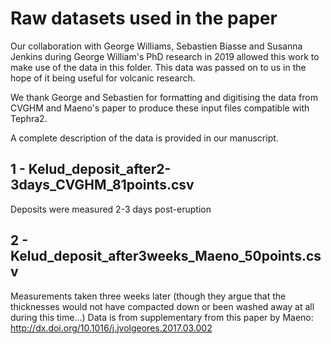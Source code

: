 # Raw datasets used in the paper

Our collaboration with George Williams, Sebastien Biasse and Susanna Jenkins during George William's PhD research in 2019 allowed this work to make use of the data in this folder. This data was passed on to us in the hope of it being useful for volcanic research.

We thank George and Sebastien for formatting and digitising the data from CVGHM and Maeno's paper to produce these input files compatible with Tephra2.

A complete description of the data is provided in our manuscript.

## 1 - Kelud_deposit_after2-3days_CVGHM_81points.csv
Deposits were measured 2-3 days post-eruption

## 2 - Kelud_deposit_after3weeks_Maeno_50points.csv
Measurements taken three weeks later (though they argue that the thicknesses would not have compacted down or been washed away at all during this time...)
Data is from supplementary from this paper by Maeno:
http://dx.doi.org/10.1016/j.jvolgeores.2017.03.002  


